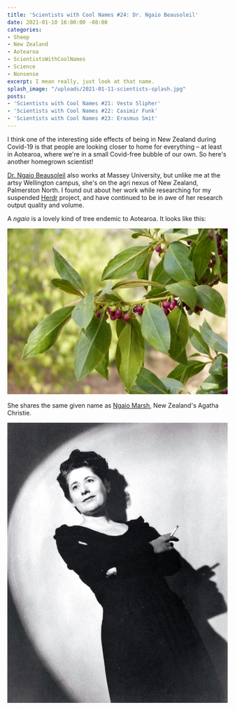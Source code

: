```yaml
---
title: 'Scientists with Cool Names #24: Dr. Ngaio Beausoleil'
date: 2021-01-10 16:00:00 -08:00
categories:
- Sheep
- New Zealand
- Aotearoa
- ScientistsWithCoolNames
- Science
- Nonsense
excerpt: I mean really, just look at that name.
splash_image: "/uploads/2021-01-11-scientists-splash.jpg"
posts:
- 'Scientists with Cool Names #21: Vesto Slipher'
- 'Scientists with Cool Names #22: Casimir Funk'
- 'Scientists with Cool Names #23: Erasmus Smit'
---
```

I think one of the interesting side effects of being in New Zealand during Covid-19 is that people are looking closer to home for everything – at least in Aotearoa, where we're in a small Covid-free bubble of our own. So here's another homegrown scientist!

[Dr. Ngaio Beausoleil](https://www.researchgate.net/profile/Ngaio_Beausoleil) also works at Massey University, but unlike me at the artsy Wellington campus, she's on the agri nexus of New Zealand, Palmerston North. I found out about her work while researching for my suspended [Herdr](https://www.lucashaley.com/tag/sheep/) project, and have continued to be in awe of her research output quality and volume.

A _ngaio_ is a lovely kind of tree endemic to Aotearoa. It looks like this:

![](/uploads/2021-01-11-scientists-tree.jpg)

She shares the same given name as [Ngaio Marsh](https://en.wikipedia.org/wiki/Ngaio_Marsh), New Zealand's Agatha Christie.

![](/uploads/2021-01-11-scientists-1940.jpg)